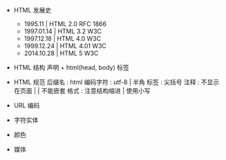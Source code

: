 - HTML 发展史
    - 1995.11       | HTML 2.0  RFC 1866
    - 1997.01.14    | HTML 3.2  W3C
    - 1997.12.18    | HTML 4.0  W3C
    - 1999.12.24    | HTML 4.01 W3C
    - 2014.10.28    | HTML 5    W3C

- HTML 结构
    声明 + html(head, body) 标签

- HTML 规范
    后缀名      : html
    编码字符    : utf-8 | 半角
    标签        : 尖括号
    注释        : 不显示在页面 | <!-- 注释内容 --> | 不能嵌套
    格式        : 注意结构缩进 | 使用小写

- URL 编码
- 字符实体
- 颜色
- 媒体